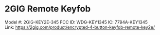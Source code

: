 # 2GIG Remote Keyfob 

Model #: 2GIG-KEY2E-345
FCC ID: WDG-KEY1345
IC: 7794A-KEY1345 
Link: https://2gig.com/product/encrypted-4-button-keyfob-remote-key2e/
